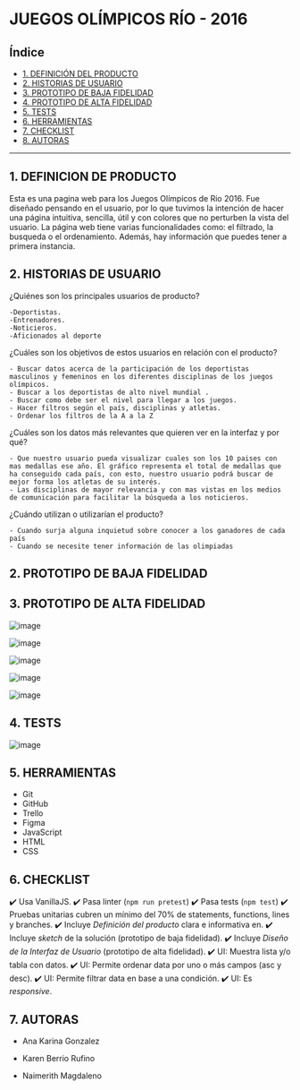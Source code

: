 # JUEGOS OLÍMPICOS RÍO - 2016

## Índice

* [1. DEFINICIÓN DEL PRODUCTO](#1-DEFINICIÓN-DEL-PRODUCTO)
* [2. HISTORIAS DE USUARIO](#2-HISTORIAS-DE-USUARIO)
* [3. PROTOTIPO DE BAJA FIDELIDAD](#3-PROTOTIPO-DE-BAJA-FIDELIDAD)
* [4. PROTOTIPO DE ALTA FIDELIDAD](#4-PROTOTIPO-DE-ALTA-FIDELIDAD)
* [5. TESTS](#5-TESTS)
* [6. HERRAMIENTAS](#6-HERRAMIENTAS)
* [7. CHECKLIST](#7-CHECKLIST)
* [8. AUTORAS](#8-AUTORAS)

***
## 1. DEFINICION DE PRODUCTO

Esta es una pagina web para los Juegos Olímpicos de Rio 2016. Fue diseñado pensando en el usuario, por lo que tuvimos la intención de hacer una página intuitiva, sencilla, útil y con colores que no perturben la vista del usuario. La página web tiene varias funcionalidades como: el filtrado, la busqueda o el ordenamiento. Además, hay información que puedes tener a primera instancia.

## 2. HISTORIAS DE USUARIO

  ¿Quiénes son los principales usuarios de producto?
    
    -Deportistas.
    -Entrenadores.
    -Noticieros.
    -Aficionados al deporte

  ¿Cuáles son los objetivos de estos usuarios en relación con el producto?
  
    - Buscar datos acerca de la participación de los deportistas masculinos y femeninos en los diferentes disciplinas de los juegos olímpicos.
    - Buscar a los deportistas de alto nivel mundial .
    - Buscar como debe ser el nivel para llegar a los juegos.
    - Hacer filtros según el país, disciplinas y atletas.
    - Ordenar los filtros de la A a la Z

  ¿Cuáles son los datos más relevantes que quieren ver en la interfaz y por qué?
  
    - Que nuestro usuario pueda visualizar cuales son los 10 paises con mas medallas ese año. El gráfico representa el total de medallas que ha conseguido cada país, con esto, nuestro usuario podrá buscar de mejor forma los atletas de su interés.
    - Las disciplinas de mayor relevancia y con mas vistas en los medios de comunicación para facilitar la búsqueda a los noticieros.

  ¿Cuándo utilizan o utilizarían el producto?
  
    - Cuando surja alguna inquietud sobre conocer a los ganadores de cada país
    - Cuando se necesite tener información de las olimpiadas

## 2. PROTOTIPO DE BAJA FIDELIDAD



## 3. PROTOTIPO DE ALTA FIDELIDAD

![image](https://user-images.githubusercontent.com/91863929/145941109-37e650db-cb75-42e2-b3d7-a90bde1eb36b.png)

![image](https://user-images.githubusercontent.com/91863929/145941214-4010d29a-9155-48eb-909e-98d88eb7534a.png)

![image](https://user-images.githubusercontent.com/91863929/145941312-1f3c9289-d245-419b-a80d-fb2591d17bd1.png)

![image](https://user-images.githubusercontent.com/91863929/145941598-d72f16ec-aef2-40a6-b36b-41c14935aec2.png)

![image](https://user-images.githubusercontent.com/91863929/145941670-d6e50475-fd03-4db5-9fc8-967c36036575.png)

## 4. TESTS

![image](https://user-images.githubusercontent.com/91863929/145940435-9fe6b171-908e-4de8-b1a7-fb7e65c12ae8.png)

## 5. HERRAMIENTAS

  * Git
  * GitHub
  * Trello
  * Figma
  * JavaScript
  * HTML
  * CSS

## 6. CHECKLIST

  ✔️ Usa VanillaJS.
  ✔️ Pasa linter (`npm run pretest`)
  ✔️ Pasa tests (`npm test`)
  ✔️ Pruebas unitarias cubren un mínimo del 70% de statements, functions, lines y branches.
  ✔️ Incluye _Definición del producto_ clara e informativa en.
  ✔️ Incluye _sketch_ de la solución (prototipo de baja fidelidad).
  ✔️ Incluye _Diseño de la Interfaz de Usuario_ (prototipo de alta fidelidad).
  ✔️ UI: Muestra lista y/o tabla con datos.
  ✔️ UI: Permite ordenar data por uno o más campos (asc y desc).
  ✔️ UI: Permite filtrar data en base a una condición.
  ✔️ UI: Es _responsive_.


## 7. AUTORAS

  - Ana Karina Gonzalez

  - Karen Berrio Rufino

  - Naimerith Magdaleno

